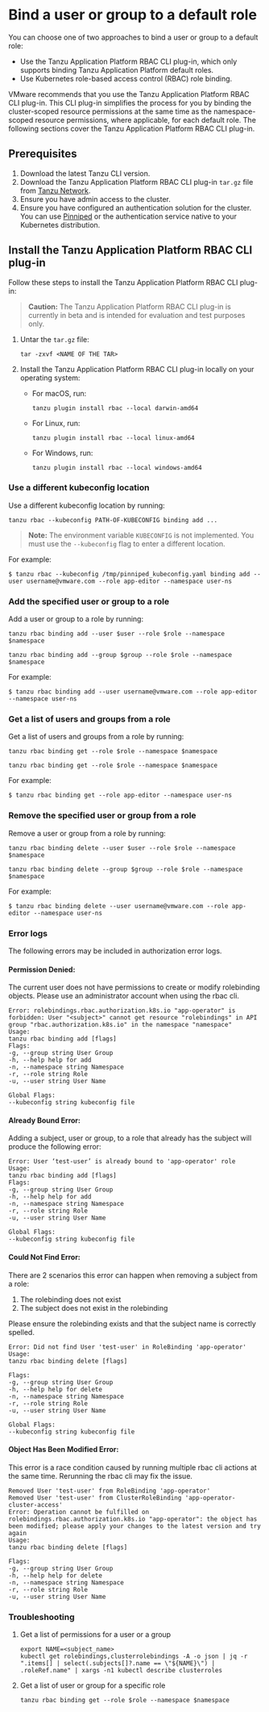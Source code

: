 # Bind a user or group to a default role

You can choose one of two approaches to bind a user or group to a default role:

* Use the Tanzu Application Platform RBAC CLI plug-in, which only supports binding Tanzu Application Platform default roles.
* Use Kubernetes role-based access control (RBAC) role binding.

VMware recommends that you use the Tanzu Application Platform RBAC CLI plug-in.
This CLI plug-in simplifies the process for you by binding the cluster-scoped resource permissions
at the same time as the namespace-scoped resource permissions, where applicable, for each default role.
The following sections cover the Tanzu Application Platform RBAC CLI plug-in.

## <a id="prereqs"></a> Prerequisites

1. Download the latest Tanzu CLI version.
1. Download the Tanzu Application Platform RBAC CLI plug-in `tar.gz` file from [Tanzu Network](https://network.tanzu.vmware.com/products/tap-auth).
1. Ensure you have admin access to the cluster.
1. Ensure you have configured an authentication solution for the cluster.
You can use [Pinniped](https://pinniped.dev/) or the authentication service native to your Kubernetes distribution.


## <a id="install"></a> Install the Tanzu Application Platform RBAC CLI plug-in

Follow these steps to install the Tanzu Application Platform RBAC CLI plug-in:

> **Caution:** The Tanzu Application Platform RBAC CLI plug-in is currently in beta and is
intended for evaluation and test purposes only.

1. Untar the `tar.gz` file:

    ```console
    tar -zxvf <NAME OF THE TAR>
    ```

1. Install the Tanzu Application Platform RBAC CLI plug-in locally on your operating system:

    - For macOS, run:

        ```console
        tanzu plugin install rbac --local darwin-amd64
        ```

    - For Linux, run:

        ```console
        tanzu plugin install rbac --local linux-amd64
        ```

    - For Windows, run:

        ```console
        tanzu plugin install rbac --local windows-amd64
        ```


### <a id="use-kubeconfig"></a> Use a different kubeconfig location

Use a different kubeconfig location by running:

```console
tanzu rbac --kubeconfig PATH-OF-KUBECONFIG binding add ...
```

> **Note:** The environment variable `KUBECONFIG` is not implemented.
> You must use the `--kubeconfig` flag to enter a different location.

For example:

```console
$ tanzu rbac --kubeconfig /tmp/pinniped_kubeconfig.yaml binding add --user username@vmware.com --role app-editor --namespace user-ns
```


### <a id="add-user-group-to-role"></a> Add the specified user or group to a role

Add a user or group to a role by running:

```console
tanzu rbac binding add --user $user --role $role --namespace $namespace

tanzu rbac binding add --group $group --role $role --namespace $namespace
```

For example:

```console
$ tanzu rbac binding add --user username@vmware.com --role app-editor --namespace user-ns
```

### <a id="get-list-users"></a> Get a list of users and groups from a role

Get a list of users and groups from a role by running:

```console
tanzu rbac binding get --role $role --namespace $namespace

tanzu rbac binding get --role $role --namespace $namespace
```

For example:

```console
$ tanzu rbac binding get --role app-editor --namespace user-ns
```

### <a id="binding-delete"></a> Remove the specified user or group from a role

Remove a user or group from a role by running:

```console
tanzu rbac binding delete --user $user --role $role --namespace $namespace

tanzu rbac binding delete --group $group --role $role --namespace $namespace
```

For example:

```console
$ tanzu rbac binding delete --user username@vmware.com --role app-editor --namespace user-ns
```

### <a id="error-logs"></a> Error logs

The following errors may be included in authorization error logs.

#### Permission Denied:

The current user does not have permissions to create or modify rolebinding objects.
Please use an administrator account when using the rbac cli.

```console
Error: rolebindings.rbac.authorization.k8s.io "app-operator" is forbidden: User "<subject>" cannot get resource "rolebindings" in API group "rbac.authorization.k8s.io" in the namespace "namespace"
Usage:
tanzu rbac binding add [flags]
Flags:
-g, --group string User Group
-h, --help help for add
-n, --namespace string Namespace
-r, --role string Role
-u, --user string User Name

Global Flags:
--kubeconfig string kubeconfig file
```

#### Already Bound Error:

Adding a subject, user or group, to a role that already has the subject will produce the following error:

```console
Error: User ‘test-user’ is already bound to 'app-operator' role
Usage:
tanzu rbac binding add [flags]
Flags:
-g, --group string User Group
-h, --help help for add
-n, --namespace string Namespace
-r, --role string Role
-u, --user string User Name

Global Flags:
--kubeconfig string kubeconfig file
```

#### Could Not Find Error:
There are 2 scenarios this error can happen when removing a subject from a role:

1. The rolebinding does not exist
1. The subject does not exist in the rolebinding

Please ensure the rolebinding exists and that the subject name is correctly spelled.

```console
Error: Did not find User 'test-user' in RoleBinding 'app-operator'
Usage:
tanzu rbac binding delete [flags]

Flags:
-g, --group string User Group
-h, --help help for delete
-n, --namespace string Namespace
-r, --role string Role
-u, --user string User Name

Global Flags:
--kubeconfig string kubeconfig file
```

#### Object Has Been Modified Error:

This error is a race condition caused by running multiple rbac cli actions at the same time.
Rerunning the rbac cli may fix the issue.

```console
Removed User 'test-user' from RoleBinding 'app-operator'
Removed User 'test-user' from ClusterRoleBinding 'app-operator-cluster-access'
Error: Operation cannot be fulfilled on rolebindings.rbac.authorization.k8s.io "app-operator": the object has been modified; please apply your changes to the latest version and try again
Usage:
tanzu rbac binding delete [flags]

Flags:
-g, --group string User Group
-h, --help help for delete
-n, --namespace string Namespace
-r, --role string Role
-u, --user string User Name
```

### <a id="troubleshooting"></a> Troubleshooting

1. Get a list of permissions for a user or a group

	```console
	export NAME=<subject_name>
	kubectl get rolebindings,clusterrolebindings -A -o json | jq -r ".items[] | select(.subjects[]?.name == \"${NAME}\") | .roleRef.name" | xargs -n1 kubectl describe clusterroles
	```

1. Get a list of user or group for a specific role

	```console
	tanzu rbac binding get --role $role --namespace $namespace
	```
